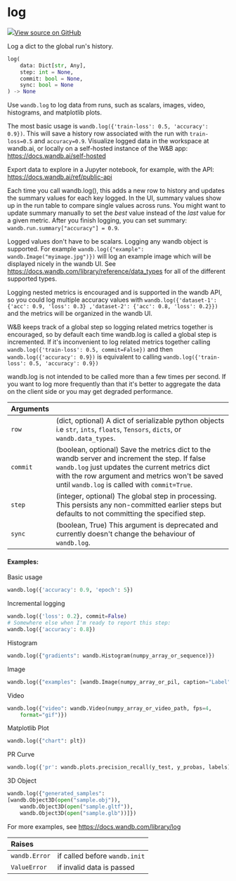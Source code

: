 # log



[![](https://www.tensorflow.org/images/GitHub-Mark-32px.png)View source on GitHub](https://www.github.com/wandb/client/tree/v0.11.0/wandb/sdk/wandb_run.py#L1019-L1183)



Log a dict to the global run's history.

```python
log(
    data: Dict[str, Any],
    step: int = None,
    commit: bool = None,
    sync: bool = None
) -> None
```




Use `wandb.log` to log data from runs, such as scalars, images, video,
histograms, and matplotlib plots.

The most basic usage is `wandb.log({'train-loss': 0.5, 'accuracy': 0.9})`.
This will save a history row associated with the run with `train-loss=0.5`
and `accuracy=0.9`. Visualize logged data in the workspace at wandb.ai,
or locally on a self-hosted instance of the W&B app:
https://docs.wandb.ai/self-hosted

Export data to explore in a Jupyter notebook, for example, with the API:
https://docs.wandb.ai/ref/public-api

Each time you call wandb.log(), this adds a new row to history and updates
the summary values for each key logged. In the UI, summary values show
up in the run table to compare single values across runs. You might want
to update summary manually to set the *best* value instead of the *last*
value for a given metric. After you finish logging, you can set summary:
`wandb.run.summary["accuracy"] = 0.9`.

Logged values don't have to be scalars. Logging any wandb object is supported.
For example `wandb.log({"example": wandb.Image("myimage.jpg")})` will log an
example image which will be displayed nicely in the wandb UI. See
https://docs.wandb.com/library/reference/data_types for all of the different
supported types.

Logging nested metrics is encouraged and is supported in the wandb API, so
you could log multiple accuracy values with `wandb.log({'dataset-1':
{'acc': 0.9, 'loss': 0.3} ,'dataset-2': {'acc': 0.8, 'loss': 0.2}})`
and the metrics will be organized in the wandb UI.

W&B keeps track of a global step so logging related metrics together is
encouraged, so by default each time wandb.log is called a global step
is incremented. If it's inconvenient to log related metrics together
calling `wandb.log({'train-loss': 0.5, commit=False})` and then
`wandb.log({'accuracy': 0.9})` is equivalent to calling
`wandb.log({'train-loss': 0.5, 'accuracy': 0.9})`

wandb.log is not intended to be called more than a few times per second.
If you want to log more frequently than that it's better to aggregate
the data on the client side or you may get degraded performance.

| Arguments |  |
| :--- | :--- |
|  `row` |  (dict, optional) A dict of serializable python objects i.e `str`, `ints`, `floats`, `Tensors`, `dicts`, or `wandb.data_types`. |
|  `commit` |  (boolean, optional) Save the metrics dict to the wandb server and increment the step. If false `wandb.log` just updates the current metrics dict with the row argument and metrics won't be saved until `wandb.log` is called with `commit=True`. |
|  `step` |  (integer, optional) The global step in processing. This persists any non-committed earlier steps but defaults to not committing the specified step. |
|  `sync` |  (boolean, True) This argument is deprecated and currently doesn't change the behaviour of `wandb.log`. |



#### Examples:

Basic usage
```python
wandb.log({'accuracy': 0.9, 'epoch': 5})
```

Incremental logging
```python
wandb.log({'loss': 0.2}, commit=False)
# Somewhere else when I'm ready to report this step:
wandb.log({'accuracy': 0.8})
```

Histogram
```python
wandb.log({"gradients": wandb.Histogram(numpy_array_or_sequence)})
```

Image
```python
wandb.log({"examples": [wandb.Image(numpy_array_or_pil, caption="Label")]})
```

Video
```python
wandb.log({"video": wandb.Video(numpy_array_or_video_path, fps=4,
    format="gif")})
```

Matplotlib Plot
```python
wandb.log({"chart": plt})
```

PR Curve
```python
wandb.log({'pr': wandb.plots.precision_recall(y_test, y_probas, labels)})
```

3D Object
```python
wandb.log({"generated_samples":
[wandb.Object3D(open("sample.obj")),
    wandb.Object3D(open("sample.gltf")),
    wandb.Object3D(open("sample.glb"))]})
```

For more examples, see https://docs.wandb.com/library/log



| Raises |  |
| :--- | :--- |
|  `wandb.Error` |  if called before `wandb.init` |
|  `ValueError` |  if invalid data is passed |

